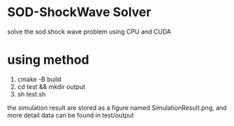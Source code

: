 # SOD-ShockWave Solver

solve the sod shock wave problem using CPU and CUDA

# using method

1. cmake -B build
2. cd test && mkdir output
3. sh test.sh

the simulation result are stored as a figure named SimulationResult.png, and more detail data can be found in test/output
